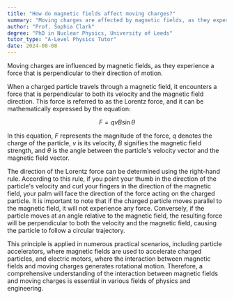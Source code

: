 ```yaml
---
title: "How do magnetic fields affect moving charges?"
summary: "Moving charges are affected by magnetic fields, as they experience a force perpendicular to their motion."
author: "Prof. Sophia Clark"
degree: "PhD in Nuclear Physics, University of Leeds"
tutor_type: "A-Level Physics Tutor"
date: 2024-08-08
---
```


Moving charges are influenced by magnetic fields, as they experience a force that is perpendicular to their direction of motion.

When a charged particle travels through a magnetic field, it encounters a force that is perpendicular to both its velocity and the magnetic field direction. This force is referred to as the Lorentz force, and it can be mathematically expressed by the equation:

$$
F = qvB \sin \theta
$$

In this equation, $F$ represents the magnitude of the force, $q$ denotes the charge of the particle, $v$ is its velocity, $B$ signifies the magnetic field strength, and $\theta$ is the angle between the particle's velocity vector and the magnetic field vector.

The direction of the Lorentz force can be determined using the right-hand rule. According to this rule, if you point your thumb in the direction of the particle's velocity and curl your fingers in the direction of the magnetic field, your palm will face the direction of the force acting on the charged particle. It is important to note that if the charged particle moves parallel to the magnetic field, it will not experience any force. Conversely, if the particle moves at an angle relative to the magnetic field, the resulting force will be perpendicular to both the velocity and the magnetic field, causing the particle to follow a circular trajectory.

This principle is applied in numerous practical scenarios, including particle accelerators, where magnetic fields are used to accelerate charged particles, and electric motors, where the interaction between magnetic fields and moving charges generates rotational motion. Therefore, a comprehensive understanding of the interaction between magnetic fields and moving charges is essential in various fields of physics and engineering.
    